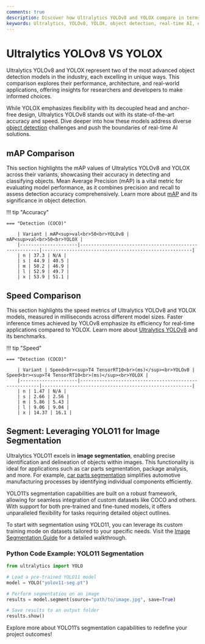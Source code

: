 ```yaml
---
comments: true
description: Discover how Ultralytics YOLOv8 and YOLOX compare in terms of accuracy, speed, and real-time object detection performance. Explore their strengths in computer vision, edge AI, and real-world applications to determine the best choice for your needs.
keywords: Ultralytics, YOLOv8, YOLOX, object detection, real-time AI, edge AI, computer vision, model comparison
---
```


# Ultralytics YOLOv8 VS YOLOX

Ultralytics YOLOv8 and YOLOX represent two of the most advanced object detection models in the industry, each excelling in unique ways. This comparison explores their performance, architecture, and real-world applications, offering insights for researchers and developers to make informed choices.

While YOLOX emphasizes flexibility with its decoupled head and anchor-free design, Ultralytics YOLOv8 stands out with its state-of-the-art accuracy and speed. Dive deeper into how these models address diverse [object detection](https://www.ultralytics.com/glossary/object-detection) challenges and push the boundaries of real-time AI solutions.

## mAP Comparison

This section highlights the mAP values of Ultralytics YOLOv8 and YOLOX across their variants, showcasing their accuracy in detecting and classifying objects. Mean Average Precision (mAP) is a vital metric for evaluating model performance, as it combines precision and recall to assess detection accuracy comprehensively. Learn more about [mAP](https://www.ultralytics.com/glossary/mean-average-precision-map) and its significance in object detection.

!!! tip "Accuracy"

    === "Detection (COCO)"

    	| Variant | mAP<sup>val<br>50<br>YOLOv8 | mAP<sup>val<br>50<br>YOLOX |
    	|---------------------|-------------------------------------------------------|-------------------------------------------------------|
    	| n | 37.3 | N/A |
    	| s | 44.9 | 40.5 |
    	| m | 50.2 | 46.9 |
    	| l | 52.9 | 49.7 |
    	| x | 53.9 | 51.1 |


## Speed Comparison

This section highlights the speed metrics of Ultralytics YOLOv8 and YOLOX models, measured in milliseconds across different model sizes. Faster inference times achieved by YOLOv8 emphasize its efficiency for real-time applications compared to YOLOX. Learn more about [Ultralytics YOLOv8](https://docs.ultralytics.com/models/yolov8/) and its benchmarks.

!!! tip "Speed"

    === "Detection (COCO)"

    	| Variant | Speed<br><sup>T4 TensorRT10<br>(ms)</sup><br>YOLOv8 | Speed<br><sup>T4 TensorRT10<br>(ms)</sup><br>YOLOX |
    	|---------------------|-------------------------------------------------------|-------------------------------------------------------|
    	| n | 1.47 | N/A |
    	| s | 2.66 | 2.56 |
    	| m | 5.86 | 5.43 |
    	| l | 9.06 | 9.04 |
    	| x | 14.37 | 16.1 |

## Segment: Leveraging YOLO11 for Image Segmentation

Ultralytics YOLO11 excels in **image segmentation**, enabling precise identification and delineation of objects within images. This functionality is ideal for applications such as car parts segmentation, package analysis, and more. For example, [car parts segmentation](https://docs.ultralytics.com/datasets/segment/carparts-seg/) simplifies automotive manufacturing processes by identifying individual components efficiently.

YOLO11’s segmentation capabilities are built on a robust framework, allowing for seamless integration of custom datasets like COCO and others. With support for both pre-trained and fine-tuned models, it offers unparalleled flexibility for tasks requiring detailed object outlines.

To start with segmentation using YOLO11, you can leverage its custom training mode on datasets tailored to your specific needs. Visit the [Image Segmentation Guide](https://www.ultralytics.com/blog/image-segmentation-with-ultralytics-yolo11-on-google-colab) for a detailed walkthrough.

### Python Code Example: YOLO11 Segmentation

```python
from ultralytics import YOLO

# Load a pre-trained YOLO11 model
model = YOLO("yolov11-seg.pt")

# Perform segmentation on an image
results = model.segment(source="path/to/image.jpg", save=True)

# Save results to an output folder
results.show()
```

Explore more about YOLO11’s segmentation capabilities to redefine your project outcomes!
